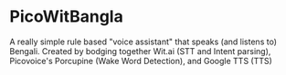 # PicoWitBangla

A really simple rule based "voice assistant" that speaks (and listens to) Bengali. Created by bodging together Wit.ai (STT and Intent parsing), Picovoice's Porcupine (Wake Word Detection), and Google TTS (TTS)
